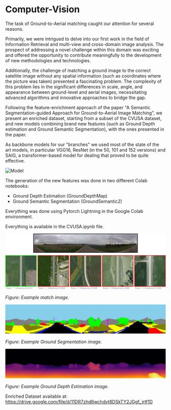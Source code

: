 # Computer-Vision
The task of Ground-to-Aerial matching caught our attention for several reasons.

Primarily, we were intrigued to delve into our first work in the field of Information Retrieval and multi-view and cross-domain image analysis. The prospect of addressing a novel challenge within this domain was exciting and offered the opportunity to contribute meaningfully to the development of new methodologies and technologies.

Additionally, the challenge of matching a ground image to the correct satellite image without any spatial information (such as coordinates where the picture was taken) presented a fascinating problem. The complexity of this problem lies in the significant differences in scale, angle, and appearance between ground-level and aerial images, necessitating advanced algorithms and innovative approaches to bridge the gap.

Following the feature-enrichment approach of the paper "A Semantic Segmentation-guided Approach for Ground-to-Aerial Image Matching", we present an enriched dataset, starting from a subset of the CVUSA dataset, and new models combining brand new features (such as Ground Depth estimation and Ground Semantic Segmentation), with the ones presented in the paper.

As backbone models for our "branches" we used most of the state of the art models, in particular VGG16, ResNet (in the 50, 101 and 152 versions) and SAIG, a transformer-based model for dealing that proved to be quite effective.

![Model](./imgs/QuintupleModel.jpeg)


The generation of the new features was done in two different Colab notebooks:

- Ground Depth Estimation (GroundDepthMap)
- Ground Semantic Segmentation (GroundSemantic2)

Everything was done using Pytorch Lightning in the Google Colab environment.

Everything is available in the CVUSA.ipynb file.

![Example Match](./imgs/MatchExample.jpeg)

*Figure: Example match image.*

![Ground Segmentation](./imgs/GroundSegmentation.jpeg)

*Figure: Example Ground Segmentation image.*

![Ground Depth Estimation](./imgs/GroundDepth.jpeg)

*Figure: Example Ground Depth Estimation image.*

Enriched Dataset available at: https://drive.google.com/file/d/11DR7zhd6wchdyt8DSkTY2JGgf_jrtf1D
